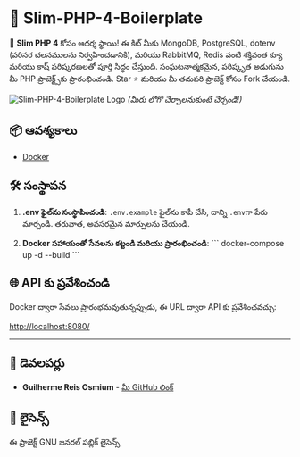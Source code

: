 # 🚀 Slim-PHP-4-Boilerplate

🚀 **Slim PHP 4** కోసం ఆదర్శ స్థాయి! ఈ కిట్ మీకు MongoDB, PostgreSQL, dotenv (పరిసర చలనములను నిర్వహించడానికి), మరియు RabbitMQ, Redis వంటి శక్తివంత క్యూ మరియు కాష్ పరిష్కరణలతో పూర్తి సిద్ధం చేస్తుంది. సంఘటనాత్మకమైన, పరిష్కృత అడుగును మీ PHP ప్రాజెక్ట్స్‌కు ప్రారంభించండి. Star ⭐ మరియు మీ తదుపరి ప్రాజెక్ట్ కోసం Fork చేయండి.

![Slim-PHP-4-Boilerplate Logo](https://avatars.githubusercontent.com/u/18685227?v=4) 
*(మీరు లోగో చేర్చాలనుకుంటే చేర్చండి!)*

## 📦 ఆవశ్యకాలు

- [Docker](https://www.docker.com/get-started)

## 🛠️ సంస్థాపన

1. **.env ఫైల్‌ను సంస్థాపించండి**: `.env.example` ఫైల్‌ను కాపీ చేసి, దాన్ని `.env`గా పేరు మార్చండి. తరువాత, అవసరమైన మార్పులను చేయండి.

2. **Docker సహాయంతో సేవలను కట్టండి మరియు ప్రారంభించండి**:
\```
docker-compose up -d --build
\```

## 🌐 API కు ప్రవేశించండి

Docker ద్వారా సేవలు ప్రారంభమవుతున్నప్పుడు, ఈ URL ద్వారా API కు ప్రవేశించవచ్చు:

[http://localhost:8080/](http://localhost:8080/)

---

## 🤖 డెవలపర్లు

- **Guilherme Reis Osmium** - [మీ GitHub లింక్](https://github.com/guilhermeosmium)

## 📄 లైసెన్స్

ఈ ప్రాజెక్ట్ GNU జనరల్ పబ్లిక్ లైసెన్స్
